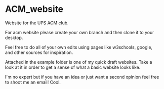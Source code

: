 ACM_website
===========

Website for the UPS ACM club.


For acm website please create your own branch and then clone it to your desktop. 

Feel free to do all of your own edits using pages like w3schools, google, and other sources for inspiration.

Attached in the example folder is one of my quick draft websites. Take a look at it in order to get a sense of what a basic website looks like.

I'm no expert but if you have an idea or just want a second opinion feel free to shoot me an email! Cool.
